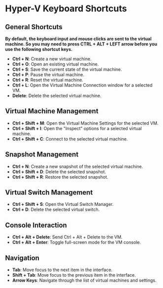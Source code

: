# Hyper-V Keyboard Shortcuts

## General Shortcuts

**By default, the keyboard input and mouse clicks are sent to the virtual machine. So you may need to press CTRL + ALT + LEFT arrow before you use the following shortcut keys.**

- **Ctrl + N**: Create a new virtual machine.
- **Ctrl + O**: Open an existing virtual machine.
- **Ctrl + S**: Save the current state of the virtual machine.
- **Ctrl + P**: Pause the virtual machine.
- **Ctrl + R**: Reset the virtual machine.
- **Ctrl + L**: Open the Virtual Machine Connection window for a selected VM.
- **Delete**: Delete the selected virtual machine.

## Virtual Machine Management

- **Ctrl + Shift + M**: Open the Virtual Machine Settings for the selected VM.
- **Ctrl + Shift + I**: Open the "Inspect" options for a selected virtual machine.
- **Ctrl + Shift + C**: Connect to the selected virtual machine.

## Snapshot Management

- **Ctrl + N**: Create a new snapshot of the selected virtual machine.
- **Ctrl + Shift + D**: Delete the selected snapshot.
- **Ctrl + Shift + R**: Restore the selected snapshot.

## Virtual Switch Management

- **Ctrl + Shift + S**: Open the Virtual Switch Manager.
- **Ctrl + D**: Delete the selected virtual switch.

## Console Interaction

- **Ctrl + Alt + Delete**: Send Ctrl + Alt + Delete to the VM.
- **Ctrl + Alt + Enter**: Toggle full-screen mode for the VM console.

## Navigation

- **Tab**: Move focus to the next item in the interface.
- **Shift + Tab**: Move focus to the previous item in the interface.
- **Arrow Keys**: Navigate through the list of virtual machines and settings.
